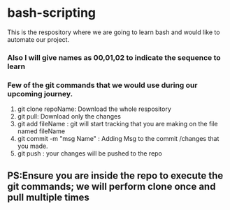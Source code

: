 # bash-scripting
This is the respository where we are going to learn bash and would like to automate our project.
### Also I will give names as 00,01,02 to indicate the sequence to learn


### Few of the git commands that we would use during our upcoming journey.
1) git clone repoName: Download the whole respository
2) git pull: Download only the changes
3) git add fileName : git will start tracking that you are making on the file named fileName
4) git commit -m "msg Name" : Adding Msg to the commit /changes that you made.
5) git push : your changes will be pushed to the repo

## PS:Ensure you are inside the repo to execute the git commands; we will perform clone once and pull multiple times
